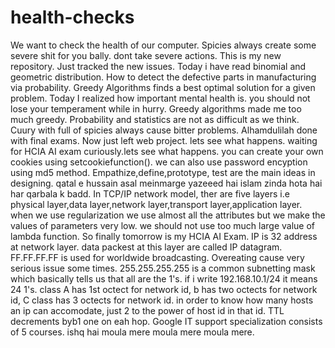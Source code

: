 # health-checks
We want to check the health of our computer.
Spicies always create some severe shit for you bally. dont take severe actions.
This is my new repository.
Just tracked the new issues.
Today i have read binomial and geometric distribution.
How to detect the defective parts in manufacturing via probability.
Greedy Algorithms finds a best optimal solution for a given problem.
Today I realized how important mental health is. you should not lose your temperament while in hurry.
Greedy algorithms made me too much greedy.
Probability and statistics are not as difficult as we think.
Cuury with full of spicies always cause bitter problems.
Alhamdulilah done with final exams. Now just left web project. lets see what happens.
waiting for HCIA AI exam curiously.lets see what happens.
you can create your own cookies using setcookiefunction().
we can also use password encyption using md5 method.
Empathize,define,prototype, test are the main ideas in designing.
qatal e hussain asal meinmarge yazeeed hai islam zinda hota hai har qarbala k badd.
In TCP/IP network model, ther are five layers i.e physical layer,data layer,network layer,transport layer,application layer.
when we use regularization we use almost all the attributes but we make the values of parameters very low. we should not use too much large value of lambda function.
So finally tomorrow is my HCIA AI Exam. 
IP is 32 address at network layer. data packest at this layer are called IP datagram.
FF.FF.FF.FF is used for worldwide broadcasting.
Overeating cause very serious issue some times.
255.255.255.255 is a common subnetting mask which basically tells us that all are the 1's. if i write 192.168.10.1/24 it means 24 1's.
class A has 1st octect for network id, b has two octects for network id, C class has 3 octects for network id. in order to know how many hosts an ip can accomodate, just 2 to the power of
 host id in that id. TTL decrements byb1 one on eah hop.
Google IT support specialization consists of 5 courses.
ishq hai moula mere moula mere moula mere.
